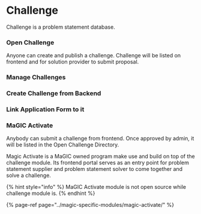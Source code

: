 # Challenge

Challenge is a problem statement database.

### Open Challenge

Anyone can create and publish a challenge. Challenge will be listed on frontend and for solution provider to submit proposal.

### Manage Challenges

### Create Challenge from Backend

### Link Application Form to it

### MaGIC Activate

Anybody can submit a challenge from frontend. Once approved by admin, it will be listed in the Open Challenge Directory. 

Magic Activate is a MaGIC owned program make use and build on top of the challenge module. Its frontend portal serves as an entry point for problem statement supplier and problem statement solver to come together and solve a challenge. 

{% hint style="info" %}
MaGIC Activate module is not open source while challenge  module is.
{% endhint %}

{% page-ref page="../magic-specific-modules/magic-activate/" %}



